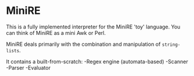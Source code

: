 MiniRE
=====

This is a fully implemented interpreter for the MiniRE 'toy' language. You can think of MiniRE as a mini Awk or Perl. 

MiniRE deals primarily with the combination and manipulation of `string-lists`. 

It contains a built-from-scratch:
    -Regex engine (automata-based)
    -Scanner
    -Parser
    -Evaluator
